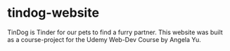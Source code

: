 # tindog-website
TinDog is Tinder for our pets to find a furry partner. This website was built as a course-project for the Udemy Web-Dev Course by Angela Yu.
